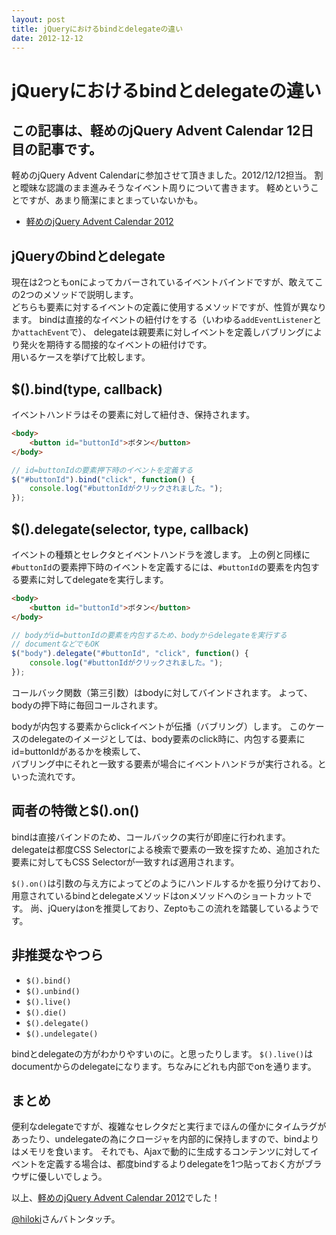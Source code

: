 ```yaml
---
layout: post
title: jQueryにおけるbindとdelegateの違い
date: 2012-12-12
---
```


# jQueryにおけるbindとdelegateの違い

## この記事は、軽めのjQuery Advent Calendar 12日目の記事です。

軽めのjQuery Advent Calendarに参加させて頂きました。2012/12/12担当。
割と曖昧な認識のまま進みそうなイベント周りについて書きます。
軽めということですが、あまり簡潔にまとまっていないかも。

- [軽めのjQuery Advent Calendar 2012](http://www.adventar.org/calendars/29)

## jQueryのbindとdelegate

現在は2つともonによってカバーされているイベントバインドですが、敢えてこの2つのメソッドで説明します。  
どちらも要素に対するイベントの定義に使用するメソッドですが、性質が異なります。
bindは直接的なイベントの紐付けをする（いわゆる`addEventListener`とか`attachEvent`で）、
delegateは親要素に対しイベントを定義しバブリングにより発火を期待する間接的なイベントの紐付けです。  
用いるケースを挙げて比較します。  

## $().bind(type, callback)

イベントハンドラはその要素に対して紐付き、保持されます。

```html
<body>
    <button id="buttonId">ボタン</button>
</body>
```

```js
// id=buttonIdの要素押下時のイベントを定義する
$("#buttonId").bind("click", function() {
    console.log("#buttonIdがクリックされました。");
});
```

## $().delegate(selector, type, callback)

イベントの種類とセレクタとイベントハンドラを渡します。
上の例と同様に`#buttonId`の要素押下時のイベントを定義するには、`#buttonId`の要素を内包する要素に対してdelegateを実行します。

```html
<body>
    <button id="buttonId">ボタン</button>
</body>
```

```js
// bodyがid=buttonIdの要素を内包するため、bodyからdelegateを実行する
// documentなどでもOK
$("body").delegate("#buttonId", "click", function() {
    console.log("#buttonIdがクリックされました。");
});
```

コールバック関数（第三引数）はbodyに対してバインドされます。
よって、bodyの押下時に毎回コールされます。  

bodyが内包する要素からclickイベントが伝播（バブリング）します。
このケースのdelegateのイメージとしては、body要素のclick時に、内包する要素にid=buttonIdがあるかを検索して、  
バブリング中にそれと一致する要素が場合にイベントハンドラが実行される。といった流れです。  

## 両者の特徴と$().on()

bindは直接バインドのため、コールバックの実行が即座に行われます。
delegateは都度CSS Selectorによる検索で要素の一致を探すため、追加された要素に対してもCSS Selectorが一致すれば適用されます。

`$().on()`は引数の与え方によってどのようにハンドルするかを振り分けており、用意されているbindとdelegateメソッドはonメソッドへのショートカットです。
尚、jQueryはonを推奨しており、Zeptoもこの流れを踏襲しているようです。

## 非推奨なやつら

- `$().bind()`
- `$().unbind()`
- `$().live()`
- `$().die()`
- `$().delegate()`
- `$().undelegate()`

bindとdelegateの方がわかりやすいのに。と思ったりします。
`$().live()`はdocumentからのdelegateになります。ちなみにどれも内部でonを通ります。  

## まとめ

便利なdelegateですが、複雑なセレクタだと実行までほんの僅かにタイムラグがあったり、undelegateの為にクロージャを内部的に保持しますので、bindよりはメモリを食います。
それでも、Ajaxで動的に生成するコンテンツに対してイベントを定義する場合は、都度bindするよりdelegateを1つ貼っておく方がブラウザに優しいでしょう。

以上、[軽めのjQuery Advent Calendar 2012](http://www.adventar.org/calendars/29)でした！

[@hiloki](http://twitter.com/hiloki)さんバトンタッチ。